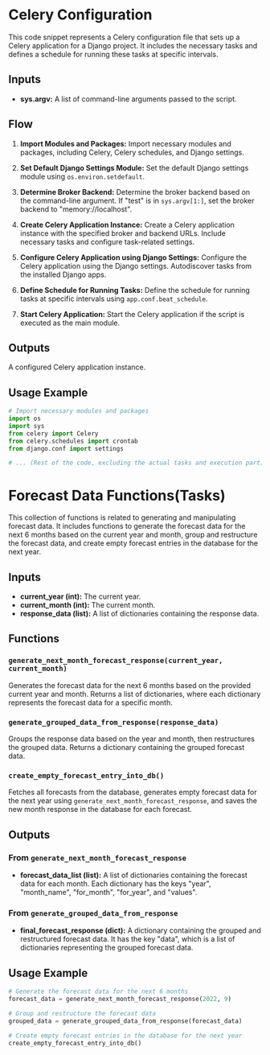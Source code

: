 # Celery Configuration

This code snippet represents a Celery configuration file that sets up a Celery application for a Django project. It includes the necessary tasks and defines a schedule for running these tasks at specific intervals.

## Inputs

- **sys.argv:** A list of command-line arguments passed to the script.

## Flow

1. **Import Modules and Packages:** Import necessary modules and packages, including Celery, Celery schedules, and Django settings.

2. **Set Default Django Settings Module:** Set the default Django settings module using `os.environ.setdefault`.

3. **Determine Broker Backend:** Determine the broker backend based on the command-line argument. If "test" is in `sys.argv[1:]`, set the broker backend to "memory://localhost".

4. **Create Celery Application Instance:** Create a Celery application instance with the specified broker and backend URLs. Include necessary tasks and configure task-related settings.

5. **Configure Celery Application using Django Settings:** Configure the Celery application using the Django settings. Autodiscover tasks from the installed Django apps.

6. **Define Schedule for Running Tasks:** Define the schedule for running tasks at specific intervals using `app.conf.beat_schedule`.

7. **Start Celery Application:** Start the Celery application if the script is executed as the main module.

## Outputs

A configured Celery application instance.

## Usage Example

```python
# Import necessary modules and packages
import os
import sys
from celery import Celery
from celery.schedules import crontab
from django.conf import settings

# ... (Rest of the code, excluding the actual tasks and execution part)
```


# Forecast Data Functions(Tasks)

This collection of functions is related to generating and manipulating forecast data. It includes functions to generate the forecast data for the next 6 months based on the current year and month, group and restructure the forecast data, and create empty forecast entries in the database for the next year.

## Inputs

- **current_year (int):** The current year.
- **current_month (int):** The current month.
- **response_data (list):** A list of dictionaries containing the response data.

## Functions

### `generate_next_month_forecast_response(current_year, current_month)`

Generates the forecast data for the next 6 months based on the provided current year and month. Returns a list of dictionaries, where each dictionary represents the forecast data for a specific month.

### `generate_grouped_data_from_response(response_data)`

Groups the response data based on the year and month, then restructures the grouped data. Returns a dictionary containing the grouped forecast data.

### `create_empty_forecast_entry_into_db()`

Fetches all forecasts from the database, generates empty forecast data for the next year using `generate_next_month_forecast_response`, and saves the new month response in the database for each forecast.

## Outputs

### From `generate_next_month_forecast_response`

- **forecast_data_list (list):** A list of dictionaries containing the forecast data for each month. Each dictionary has the keys "year", "month_name", "for_month", "for_year", and "values".

### From `generate_grouped_data_from_response`

- **final_forecast_response (dict):** A dictionary containing the grouped and restructured forecast data. It has the key "data", which is a list of dictionaries representing the grouped forecast data.

## Usage Example

```python
# Generate the forecast data for the next 6 months
forecast_data = generate_next_month_forecast_response(2022, 9)

# Group and restructure the forecast data
grouped_data = generate_grouped_data_from_response(forecast_data)

# Create empty forecast entries in the database for the next year
create_empty_forecast_entry_into_db()
```

